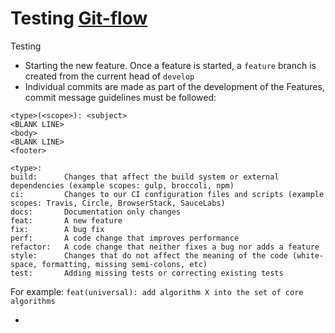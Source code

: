 # Testing [Git-flow](https://nvie.com/posts/a-successful-git-branching-model/)
Testing

- Starting the new feature. Once a feature is started, a `feature` branch is created from the current head of `develop`
- Individual commits are made as part of the development of the Features, commit message guidelines must be followed:
 ```
<type>(<scope>): <subject>
<BLANK LINE>
<body>
<BLANK LINE>
<footer>
``` 
```
<type>:
build:      Changes that affect the build system or external dependencies (example scopes: gulp, broccoli, npm)
ci:         Changes to our CI configuration files and scripts (example scopes: Travis, Circle, BrowserStack, SauceLabs)
docs:       Documentation only changes
feat:       A new feature
fix:        A bug fix
perf:       A code change that improves performance
refactor:   A code change that neither fixes a bug nor adds a feature
style:      Changes that do not affect the meaning of the code (white-space, formatting, missing semi-colons, etc)
test:       Adding missing tests or correcting existing tests

```
For example: `feat(universal): add algorithm X into the set of core algorithms`

- 